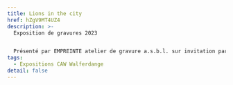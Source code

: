 ```yaml
---
title: Lions in the city
href: hZgV9MT4UZ4
description: >-
  Exposition de gravures 2023 


  Présenté par EMPREINTE atelier de gravure a.s.b.l. sur invitation par le Lions Club Luxembourg Country
tags:
  - Expositions CAW Walferdange
detail: false
---
```


